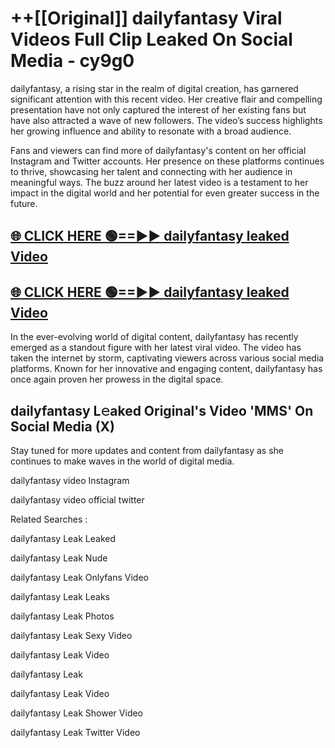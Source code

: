# ++[[Original]] dailyfantasy Viral Videos Full Clip Leaked On Social Media - cy9g0<br>

dailyfantasy, a rising star in the realm of digital creation, has garnered significant attention with this recent video. Her creative flair and compelling presentation have not only captured the interest of her existing fans but have also attracted a wave of new followers. The video’s success highlights her growing influence and ability to resonate with a broad audience.

Fans and viewers can find more of dailyfantasy's content on her official Instagram and Twitter accounts. Her presence on these platforms continues to thrive, showcasing her talent and connecting with her audience in meaningful ways. The buzz around her latest video is a testament to her impact in the digital world and her potential for even greater success in the future.


## [🌐 CLICK HERE 🟢==►► dailyfantasy leaked Video ](https://onlyclips.site?title=dailyfantasy&ref=git)

## [🌐 CLICK HERE 🟢==►► dailyfantasy leaked Video ](https://onlyclips.site?title=dailyfantasy&ref=git)


In the ever-evolving world of digital content, dailyfantasy has recently emerged as a standout figure with her latest viral video. The video has taken the internet by storm, captivating viewers across various social media platforms. Known for her innovative and engaging content, dailyfantasy has once again proven her prowess in the digital space.



## dailyfantasy L𝚎aked Original's Video 'MMS' On Social Media (X)


Stay tuned for more updates and content from dailyfantasy as she continues to make waves in the world of digital media.

dailyfantasy video Instagram

dailyfantasy video official twitter


Related Searches :

dailyfantasy Leak Leaked

dailyfantasy Leak Nude

dailyfantasy Leak Onlyfans Video

dailyfantasy Leak Leaks

dailyfantasy Leak Photos

dailyfantasy Leak Sexy Video

dailyfantasy Leak Video

dailyfantasy Leak

dailyfantasy Leak Video

dailyfantasy Leak Shower Video

dailyfantasy Leak Twitter Video

